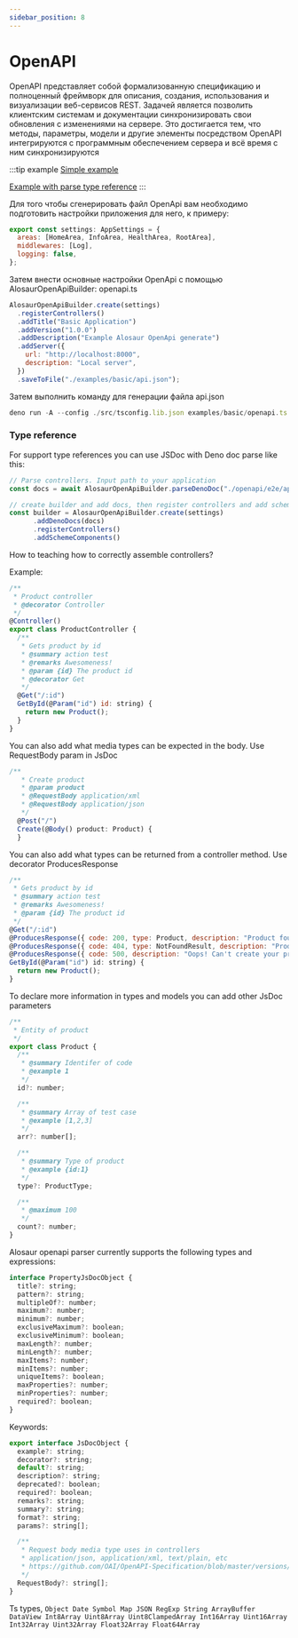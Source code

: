 ```yaml
---
sidebar_position: 8
---
```


# OpenAPI

OpenAPI представляет собой формализованную спецификацию и полноценный фреймворк для описания, создания, использования и визуализации веб-сервисов REST. Задачей является позволить клиентским системам и документации синхронизировать свои обновления с изменениями на сервере. Это достигается тем, что методы, параметры, модели и другие элементы посредством OpenAPI интегрируются с программным обеспечением сервера и всё время с ним синхронизируются

:::tip example
[Simple example](https://github.com/alosaur/alosaur/tree/master/examples/basic)

[Example with parse type reference](https://github.com/alosaur/alosaur/tree/master/openapi/e2e/)
:::

Для того чтобы сгенерировать файл OpenApi вам необходимо подготовить настройки приложения для него, к примеру:

```jsx
export const settings: AppSettings = {
  areas: [HomeArea, InfoArea, HealthArea, RootArea],
  middlewares: [Log],
  logging: false,
};
```

Затем внести основные настройки OpenApi c помощью AlosaurOpenApiBuilder:
openapi.ts

```jsx
AlosaurOpenApiBuilder.create(settings)
  .registerControllers()
  .addTitle("Basic Application")
  .addVersion("1.0.0")
  .addDescription("Example Alosaur OpenApi generate")
  .addServer({
    url: "http://localhost:8000",
    description: "Local server",
  })
  .saveToFile("./examples/basic/api.json");
```

Затем выполнить команду для генерации файла api.json

```jsx
deno run -A --config ./src/tsconfig.lib.json examples/basic/openapi.ts
```

### Type reference

For support type references you can use JSDoc with Deno doc parse like this:

```jsx
// Parse controllers. Input path to your application
const docs = await AlosaurOpenApiBuilder.parseDenoDoc("./openapi/e2e/app.ts");

// create builder and add docs, then register controllers and add scheme components
const builder = AlosaurOpenApiBuilder.create(settings)
      .addDenoDocs(docs)
      .registerControllers()
      .addSchemeComponents()
```

How to teaching how to correctly assemble controllers?

Example:

```jsx
/**
 * Product controller
 * @decorator Controller
 */
@Controller()
export class ProductController {
  /**
   * Gets product by id
   * @summary action test
   * @remarks Awesomeness!
   * @param {id} The product id
   * @decorator Get
   */
  @Get("/:id")
  GetById(@Param("id") id: string) {
    return new Product();
  }
}
```

You can also add what media types can be expected in the body. Use RequestBody param in JsDoc

```jsx
/**
   * Create product
   * @param product
   * @RequestBody application/xml
   * @RequestBody application/json
   */
  @Post("/")
  Create(@Body() product: Product) {
  }
```

You can also add what types can be returned from a controller method. Use decorator ProducesResponse

```jsx
/**
 * Gets product by id
 * @summary action test
 * @remarks Awesomeness!
 * @param {id} The product id
 */
@Get("/:id")
@ProducesResponse({ code: 200, type: Product, description: "Product found" })
@ProducesResponse({ code: 404, type: NotFoundResult, description: "Product has missing/invalid values" })
@ProducesResponse({ code: 500, description: "Oops! Can't create your product right now" })
GetById(@Param("id") id: string) {
  return new Product();
}
```

To declare more information in types and models you can add other JsDoc parameters

```jsx
/**
 * Entity of product
 */
export class Product {
  /**
   * @summary Identifer of code
   * @example 1
   */
  id?: number;

  /**
   * @summary Array of test case
   * @example [1,2,3]
   */
  arr?: number[];

  /**
   * @summary Type of product
   * @example {id:1}
   */
  type?: ProductType;

  /**
   * @maximum 100
   */
  count?: number;
}
```

Alosaur openapi parser currently supports the following types and expressions:

```jsx
interface PropertyJsDocObject {
  title?: string;
  pattern?: string;
  multipleOf?: number;
  maximum?: number;
  minimum?: number;
  exclusiveMaximum?: boolean;
  exclusiveMinimum?: boolean;
  maxLength?: number;
  minLength?: number;
  maxItems?: number;
  minItems?: number;
  uniqueItems?: boolean;
  maxProperties?: number;
  minProperties?: number;
  required?: boolean;
}
```

Keywords:

```jsx
export interface JsDocObject {
  example?: string;
  decorator?: string;
  default?: string;
  description?: string;
  deprecated?: boolean;
  required?: boolean;
  remarks?: string;
  summary?: string;
  format?: string;
  params?: string[];

  /**
   * Request body media type uses in controllers
   * application/json, application/xml, text/plain, etc
   * https://github.com/OAI/OpenAPI-Specification/blob/master/versions/3.0.0.md#requestBodyObject
   */
  RequestBody?: string[];
}
```

Ts types, `Object Date Symbol Map JSON RegExp String ArrayBuffer DataView Int8Array Uint8Array Uint8ClampedArray Int16Array Uint16Array Int32Array Uint32Array Float32Array Float64Array`

